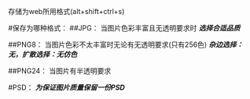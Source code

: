 存储为web所用格式\(alt+shift+ctrl+s\)

#保存为哪种格式：
##JPG：
当图片色彩丰富且无透明要求时
***选择合适品质***

##PNG8：
当图片色彩不太丰富时无论有无透明要求\(只有256色\)
***杂边选择：无，扩散选择：无仿色***

##PNG24：
当图片有半透明要求

#PSD：
***为保证图片质量保留一份PSD***

